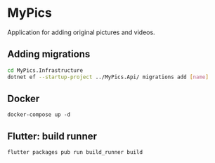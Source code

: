 # MyPics
Application for adding original pictures and videos.

## Adding migrations
```bash
cd MyPics.Infrastructure
dotnet ef --startup-project ../MyPics.Api/ migrations add [name]
```
## Docker
```
docker-compose up -d
```
## Flutter: build runner
```bash
flutter packages pub run build_runner build
```

